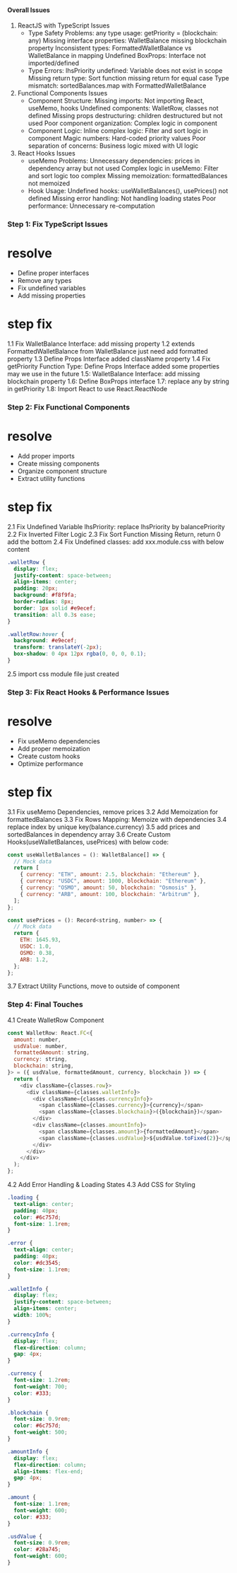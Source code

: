 #### Overall Issues

1. ReactJS with TypeScript Issues
   - Type Safety Problems:
     any type usage: getPriority = (blockchain: any)
     Missing interface properties: WalletBalance missing blockchain property
     Inconsistent types: FormattedWalletBalance vs WalletBalance in mapping
     Undefined BoxProps: Interface not imported/defined
   - Type Errors:
     lhsPriority undefined: Variable does not exist in scope
     Missing return type: Sort function missing return for equal case
     Type mismatch: sortedBalances.map with FormattedWalletBalance
2. Functional Components Issues
   - Component Structure:
     Missing imports: Not importing React, useMemo, hooks
     Undefined components: WalletRow, classes not defined
     Missing props destructuring: children destructured but not used
     Poor component organization: Complex logic in component
   - Component Logic:
     Inline complex logic: Filter and sort logic in component
     Magic numbers: Hard-coded priority values
     Poor separation of concerns: Business logic mixed with UI logic
3. React Hooks Issues
   - useMemo Problems:
     Unnecessary dependencies: prices in dependency array but not used
     Complex logic in useMemo: Filter and sort logic too complex
     Missing memoization: formattedBalances not memoized
   - Hook Usage:
     Undefined hooks: useWalletBalances(), usePrices() not defined
     Missing error handling: Not handling loading states
     Poor performance: Unnecessary re-computation

### Step 1: Fix TypeScript Issues

# resolve

- Define proper interfaces
- Remove any types
- Fix undefined variables
- Add missing properties

# step fix

1.1 Fix WalletBalance Interface: add missing property
1.2 extends FormattedWalletBalance from WalletBalance just need add formatted property
1.3 Define Props Interface added className property
1.4 Fix getPriority Function Type: Define Props Interface added some properties may we use in the future
1.5: WalletBalance Interface: add missing blockchain property
1.6: Define BoxProps interface
1.7: replace any by string in getPriority
1.8: Import React to use React.ReactNode

### Step 2: Fix Functional Components

# resolve

- Add proper imports
- Create missing components
- Organize component structure
- Extract utility functions

# step fix

2.1 Fix Undefined Variable lhsPriority: replace lhsPriority by balancePriority
2.2 Fix Inverted Filter Logic
2.3 Fix Sort Function Missing Return, return 0 add the bottom
2.4 Fix Undefined classes: add xxx.module.css with below content

```css
.walletRow {
  display: flex;
  justify-content: space-between;
  align-items: center;
  padding: 20px;
  background: #f8f9fa;
  border-radius: 8px;
  border: 1px solid #e9ecef;
  transition: all 0.3s ease;
}

.walletRow:hover {
  background: #e9ecef;
  transform: translateY(-2px);
  box-shadow: 0 4px 12px rgba(0, 0, 0, 0.1);
}
```

2.5 import css module file just created

### Step 3: Fix React Hooks & Performance Issues

# resolve

- Fix useMemo dependencies
- Add proper memoization
- Create custom hooks
- Optimize performance

# step fix

3.1 Fix useMemo Dependencies, remove prices
3.2 Add Memoization for formattedBalances
3.3 Fix Rows Mapping: Memoize with dependencies
3.4 replace index by unique key(balance.currency)
3.5 add prices and sortedBalances in dependency array
3.6 Create Custom Hooks(useWalletBalances, usePrices) with below code:

```js
const useWalletBalances = (): WalletBalance[] => {
  // Mock data
  return [
    { currency: "ETH", amount: 2.5, blockchain: "Ethereum" },
    { currency: "USDC", amount: 1000, blockchain: "Ethereum" },
    { currency: "OSMO", amount: 50, blockchain: "Osmosis" },
    { currency: "ARB", amount: 100, blockchain: "Arbitrum" },
  ];
};

const usePrices = (): Record<string, number> => {
  // Mock data
  return {
    ETH: 1645.93,
    USDC: 1.0,
    OSMO: 0.38,
    ARB: 1.2,
  };
};
```

3.7 Extract Utility Functions, move to outside of component

### Step 4: Final Touches

4.1 Create WalletRow Component

```js
const WalletRow: React.FC<{
  amount: number,
  usdValue: number,
  formattedAmount: string,
  currency: string,
  blockchain: string,
}> = ({ usdValue, formattedAmount, currency, blockchain }) => {
  return (
    <div className={classes.row}>
      <div className={classes.walletInfo}>
        <div className={classes.currencyInfo}>
          <span className={classes.currency}>{currency}</span>
          <span className={classes.blockchain}>({blockchain})</span>
        </div>
        <div className={classes.amountInfo}>
          <span className={classes.amount}>{formattedAmount}</span>
          <span className={classes.usdValue}>${usdValue.toFixed(2)}</span>
        </div>
      </div>
    </div>
  );
};
```

4.2 Add Error Handling & Loading States
4.3 Add CSS for Styling

```css
.loading {
  text-align: center;
  padding: 40px;
  color: #6c757d;
  font-size: 1.1rem;
}

.error {
  text-align: center;
  padding: 40px;
  color: #dc3545;
  font-size: 1.1rem;
}

.walletInfo {
  display: flex;
  justify-content: space-between;
  align-items: center;
  width: 100%;
}

.currencyInfo {
  display: flex;
  flex-direction: column;
  gap: 4px;
}

.currency {
  font-size: 1.2rem;
  font-weight: 700;
  color: #333;
}

.blockchain {
  font-size: 0.9rem;
  color: #6c757d;
  font-weight: 500;
}

.amountInfo {
  display: flex;
  flex-direction: column;
  align-items: flex-end;
  gap: 4px;
}

.amount {
  font-size: 1.1rem;
  font-weight: 600;
  color: #333;
}

.usdValue {
  font-size: 0.9rem;
  color: #28a745;
  font-weight: 600;
}
```
